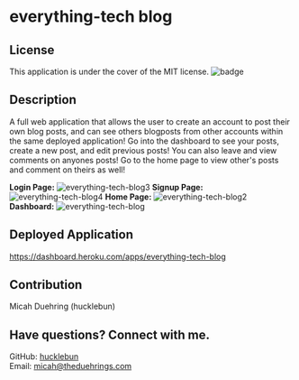 # everything-tech blog

## License
This application is under the cover of the MIT license.
![badge](https://img.shields.io/badge/license-MIT-brightgreen)

## Description
A full web application that allows the user to create an account to post their own blog posts, and can see others blogposts from other accounts within the same deployed application! Go into the dashboard to see your posts, create a new post, and edit previous posts! You can also leave and view comments on anyones posts! Go to the home page to view other's posts and comment on theirs as well!

**Login Page:**
![everything-tech-blog3](https://user-images.githubusercontent.com/62036600/141700831-07a52ba5-0b8f-48be-9b38-3fcae5302d5e.jpg)
**Signup Page:**
![everything-tech-blog4](https://user-images.githubusercontent.com/62036600/141700837-acfc3054-9c6d-44bc-ab8e-e98dd31348b8.JPG)
**Home Page:**
![everything-tech-blog2](https://user-images.githubusercontent.com/62036600/141700853-3aa46d07-bbd4-457e-acf5-b7946066b83b.jpg)
**Dashboard:**
![everything-tech-blog](https://user-images.githubusercontent.com/62036600/141700672-047d3db2-8a2b-4ac6-aeff-495ce2e1615c.jpg)

## Deployed Application
https://dashboard.heroku.com/apps/everything-tech-blog

## Contribution
Micah Duehring (hucklebun)

## Have questions? Connect with me.
GitHub: [hucklebun](https://github.com/hucklebun/)
</br>
Email: micah@theduehrings.com
